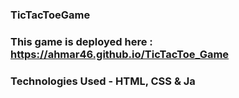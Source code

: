 ### TicTacToeGame

### This game is deployed here : https://ahmar46.github.io/TicTacToe_Game

### Technologies Used - HTML, CSS & Ja